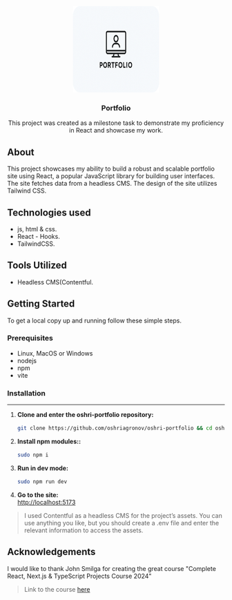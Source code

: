 <br />
<div align="center">
  <a href="https://github.com/oshriagronov/oshri-portfolio">
    <img src="public/logo.png" alt="Logo" width="200" height="200">
  </a>

<h3 align="center">Portfolio</h3>
  <p align="center">
    This project was created as a milestone task to demonstrate my proficiency in React and showcase my work.
  </p>
</div>

## About

This project showcases my ability to build a robust and scalable portfolio site using React, a popular JavaScript library for building user interfaces. The site fetches data from a headless CMS.
The design of the site utilizes Tailwind CSS.

## Technologies used

- js, html & css.
- React - Hooks.
- TailwindCSS.

## Tools Utilized
- Headless CMS(Contentful.

## Getting Started

To get a local copy up and running follow these simple steps.

### Prerequisites

- Linux, MacOS or Windows
- nodejs
- npm
- vite

### Installation

---

1. **Clone and enter the oshri-portfolio repository:**

   ```bash
   git clone https://github.com/oshriagronov/oshri-portfolio && cd oshri-portfolio
   ```

2. **Install npm modules::**

   ```bash
   sudo npm i
   ```

3. **Run in dev mode:**  
   ```bash
   sudo npm run dev
   ```

4. **Go to the site:**
<br/> [http://localhost:5173](http://localhost:5173/)

> I used Contentful as a headless CMS for the project’s assets. You can use anything you like, but you should create a .env file and enter the relevant information to access the assets.

## Acknowledgements

I would like to thank John Smilga for creating the great course "Complete React, Next.js & TypeScript Projects Course 2024"

> Link to the course [here](https://www.udemy.com/course/react-tutorial-and-projects-course/?couponCode=KEEPLEARNING)
